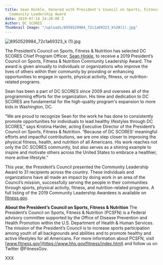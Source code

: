 ```yaml
---
title: Sean Hinkle, honored with President’s Council on Sports, Fitness & Nutrition
  Community Leadership Award
date: 2019-07-18 14:20:00 Z
Author: DC SCORES
Thumbnail Image: "/uploads/8950529984_72c1a69323_k%20(1).jpg"
---
```


![8950529984_72c1a69323_k (1).jpg](/uploads/8950529984_72c1a69323_k%20(1).jpg)

The President’s Council on Sports, Fitness & Nutrition has selected 
DC SCORES Chief Program Officer, [Sean Hinkle](https://www.dcscores.org/about-us/leadership/sean-hinkle), to receive a 2019 President’s Council on Sports, Fitness & Nutrition Community Leadership Award. The award is given annually to individuals or organizations who improve the lives of others within their community by providing or enhancing opportunities to engage in sports, physical activity, fitness, or nutrition-related programs.

Sean has been a part of DC SCORES since 2009 and oversees all of the programming efforts for the organization. His time and dedication to DC SCORES are fundamental for the high-quality program's expansion to more kids in Washington, DC.

“We are proud to recognize Sean for the work he has done to consistently promote opportunities for individuals to lead healthy lifestyles through DC SCORES,” says Kristina Harder, acting Executive Director of the President’s Council on Sports, Fitness & Nutrition. “Because of DC SCORES’ meaningful efforts and impactful contributions, we are one step closer to improving the physical fitness, health, and nutrition of all Americans. His work reaches not only the DC SCORES community, but also serves as a shining example to inspire and motivate others across the United States to embrace a healthier, more active lifestyle.”

This year, the President’s Council presented the Community Leadership Award to 31 recipients across the country. These individuals and organizations have all made an impact by doing work in an area of the Council’s mission, successfully serving the people in their communities through sports, physical activity, fitness, and nutrition-related programs. A full listing of the 2019 Community Leadership Awardees is available on [fitness.gov](https://www.hhs.gov/fitness/programs-and-awards/council-awards/pcsfn-community-leadership-award/index.html).

**About the President’s Council on Sports, Fitness & Nutrition**
The President’s Council on Sports, Fitness & Nutrition (PCSFN) is a Federal advisory committee supported by the Office of Disease Prevention and Health Promotion within the U.S. Department of Health & Human Services. The mission of the President’s Council is to increase sports participation among youth of all backgrounds and abilities and to promote healthy and active lifestyles for all Americans. For more information about PCSFN, visit [www.fitness.gov](https://www.hhs.gov/fitness/index.html) and follow us on Twitter @FitnessGov.

XXX